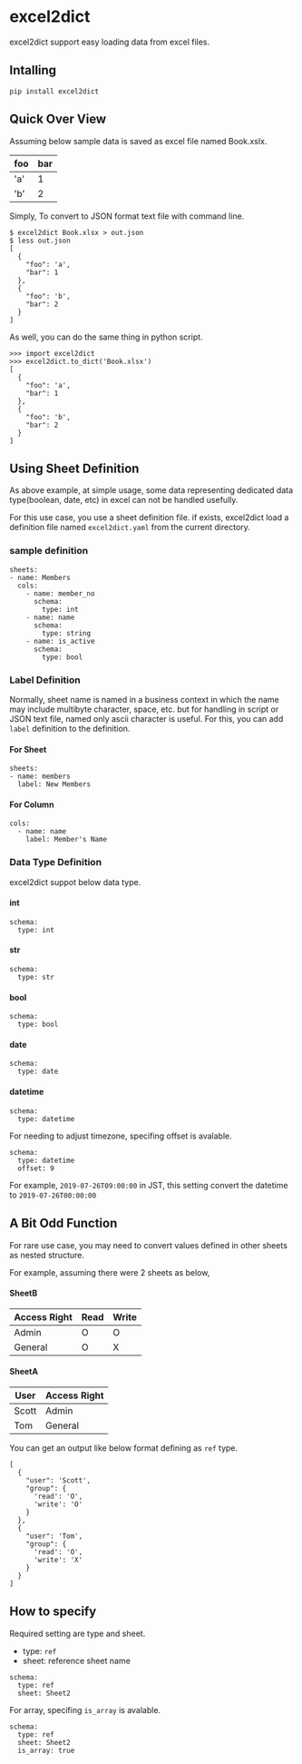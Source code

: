 # excel2dict

excel2dict support easy loading data from excel files.

## Intalling
```
pip install excel2dict
```

## Quick Over View

Assuming below sample data is saved as excel file named Book.xslx.

|foo|bar|
|--|--|
|'a'|1|
|'b'|2|


Simply, To convert to JSON format text file with command line.

```
$ excel2dict Book.xlsx > out.json
$ less out.json
[
  {
    "foo": 'a',
    "bar": 1 
  },
  {
    "foo": 'b',
    "bar": 2 
  }
]
```

As well, you can do the same thing in python script.

```
>>> import excel2dict
>>> excel2dict.to_dict('Book.xlsx')
[
  {
    "foo": 'a',
    "bar": 1 
  },
  {
    "foo": 'b',
    "bar": 2 
  }
]
```

## Using Sheet Definition
As above example, at simple usage, some data representing dedicated data type(boolean, date, etc) in excel can not be handled usefully.

For this use case, you use a sheet definition file.
if exists, excel2dict load a definition file named `excel2dict.yaml` from the current directory. 

### sample definition
```
sheets:
- name: Members
  cols: 
    - name: member_no
      schema:
        type: int
    - name: name
      schema:
        type: string
    - name: is_active
      schema:
        type: bool
```

### Label Definition
Normally, sheet name is named in a business context in which the name may include multibyte character, space, etc. but for handling in script or JSON text file, named only ascii character is useful.
For this, you can add `label` definition to the definition.

#### For Sheet
```
sheets:
- name: members
  label: New Members
```

#### For Column
```
cols: 
  - name: name
    label: Member's Name
```

### Data Type Definition
excel2dict suppot below data type.

#### int
```
schema:
  type: int
```
#### str
```
schema:
  type: str
```
#### bool
```
schema:
  type: bool
```
#### date
```
schema:
  type: date
```
#### datetime
```
schema:
  type: datetime
```

For needing to adjust timezone, specifing offset is avalable.
```
schema:
  type: datetime
  offset: 9
```
For example, `2019-07-26T09:00:00` in JST, this setting convert the datetime to `2019-07-26T00:00:00`

## A Bit Odd Function
For rare use case, you may need to convert values defined in other sheets as nested structure.

For example, assuming there were 2 sheets as below,  

#### SheetB
|Access Right|Read|Write|
|--|--|--|
|Admin|O|O|
|General|O|X|

#### SheetA
|User|Access Right|
|--|--|
|Scott|Admin|
|Tom|General|

You can get an output like below format defining as `ref` type.
```
[
  {
    "user": 'Scott',
    "group": {
      'read': 'O',
      'write': 'O'
    } 
  },
  {
    "user": 'Tom',
    "group": {
      'read': 'O',
      'write': 'X'
    } 
  }
]
```

## How to specify
Required setting are type and sheet.
- type: `ref`
- sheet: reference sheet name

```
schema:
  type: ref
  sheet: Sheet2
```

For array, specifing `is_array` is avalable.
```
schema:
  type: ref
  sheet: Sheet2
  is_array: true        
```